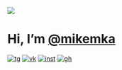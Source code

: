 ![](https://komarev.com/ghpvc/?username=mikemka)

# Hi, I’m [@mikemka](https://mkme.ml/)

[![tg](https://img.shields.io/badge/Telegram-262424?style=for-the-badge&logo=Telegram)](https://t.me/mikemka)
[![vk](https://img.shields.io/badge/VK-262424?style=for-the-badge&logo=Vk)](https://vk.com/mikemka)
[![inst](https://img.shields.io/badge/instagram-262424?style=for-the-badge&logo=instagram)](https://instagram.com/_mikemka_)
[![gh](https://img.shields.io/badge/github-262424?style=for-the-badge&logo=github)](https://github.com/mikemka)

<!--
## Statistics

<span>
  <img align="center" src="https://github-readme-stats.vercel.app/api?username=mikemka&theme=dracula&show_icons=true&count_private=true&hide_border=true&hide=stars" />
  <img align="center" src="https://github-readme-stats.vercel.app/api/top-langs/?username=mikemka&theme=dracula&hide_border=true&layout=compact" />
</span>
-->
